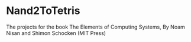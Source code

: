 # Nand2ToTetris
The projects for the book The Elements of Computing Systems, By Noam Nisan and Shimon Schocken (MIT Press)
